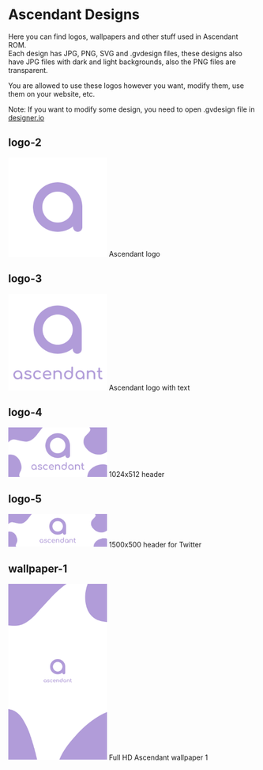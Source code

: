 # Ascendant Designs
Here you can find logos, wallpapers and other stuff used in Ascendant ROM.  
Each design has JPG, PNG, SVG and .gvdesign files, these designs also have JPG files with dark and light backgrounds, also the PNG files are transparent.

You are allowed to use these logos however you want, modify them, use them on your website, etc.

Note: If you want to modify some design, you need to open .gvdesign file in [designer.io](https://designer.io)

## logo-2
<img src="logos/logo-2/logo-2.png" width="200">  
Ascendant logo

## logo-3
<img src="logos/logo-3/logo-3.png" width="200">  
Ascendant logo with text

## logo-4
<img src="logos/logo-4/logo-4.png" width="200">  
1024x512 header

## logo-5
<img src="logos/logo-5/logo-5.png" width="200">  
1500x500 header for Twitter

## wallpaper-1
<img src="wallpapers/wallpaper-1/wallpaper-1.png" width="200">  
Full HD Ascendant wallpaper 1
